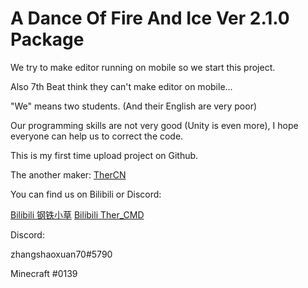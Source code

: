 # A Dance Of Fire And Ice Ver 2.1.0 Package

We try to make editor running on mobile so we start this project.

Also 7th Beat think they can't make editor on mobile...

"We" means two students. (And their English are very poor)

Our programming skills are not very good (Unity is even more), I hope everyone can help us to correct the code.

This is my first time upload project on Github.

The another maker: [TherCN](https://github.com/TherCN/)

You can find us on Bilibili or Discord:

[Bilibili 钢铁小草](https://space.bilibili.com/37078741)  [Bilibili Ther_CMD](https://space.bilibili.com/425111197)

Discord:

zhangshaoxuan70#5790

Minecraft #0139

